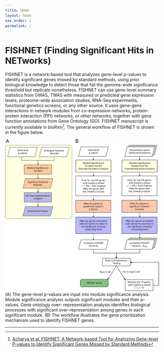 ```yaml
---
title: Home
layout: home
nav_order: 1
permalink: /
---
```


# FISHNET (Finding Significant Hits in NETworks)


FISHNET is a network-based tool that analyzes gene-level p-values to identify significant genes missed by standard methods, using prior biological knowledge to detect those that fail the genome-wide significance threshold but replicate nonetheless. FISHNET can use
gene-level summary statistics from GWAS, TWAS with measured or predicted gene
expression levels, proteome-wide association studies, RNA-Seq experiments, functional
genetics screens, or any other source. It uses gene-gene interactions in network modules from co-expression
networks, protein-protein interaction (PPI) networks, or other networks, together with
gene function annotations from Gene Ontology (GO). FISHNET manuscript is currently available in bioRxiv[^1]. The general workflow of FISHNET is shown in the figure below.



![FISHNET Workflow](assets/fishnet_fig1_ver3.jpg)
(A) The gene-level p-values are input into module significance analysis. Module
significance analysis outputs significant modules and their p-values. Gene ontology over-
representation analysis identifies biological processes with significant over-representation
among genes in each significant module. (B) The workflow illustrates the gene
prioritization mechanism used to identify FISHNET genes. 

----

[^1]: [Acharya et al. FISHNET: A Network-based Tool for Analyzing Gene-level P-values to Identify Significant Genes Missed by Standard Methods](https://doi.org/10.1101/2025.01.29.635546) 
